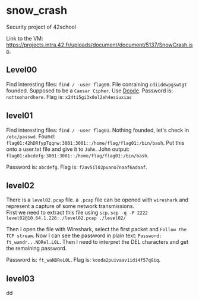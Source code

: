 # snow_crash
Security project of 42school


Link to the VM: https://projects.intra.42.fr/uploads/document/document/5137/SnowCrash.iso.


## Level00

Find interesting files: `find / -user flag00`.
File conraining `cdiiddwpgswtgt` founded.
Supposed to be a `Caesar Cipher`. Use [Dcode](https://www.dcode.fr/caesar-cipher).
Password is: `nottoohardhere`.
Flag is: `x24ti5gi3x0ol2eh4esiuxias`

## level01
Find interesting files: `find / -user flag01`.
Nothing founded, let's check in `/etc/passwd`.
Found:
`flag01:42hDRfypTqqnw:3001:3001::/home/flag/flag01:/bin/bash`.
Put this onto a user.txt file and give it to `John`.
John output:
`flag01:abcdefg:3001:3001::/home/flag/flag01:/bin/bash`.    

Password is: `abcdefg`.
Flag is: `f2av5il02puano7naaf6adaaf`.

## level02

There is a `level02.pcap` file. a `.pcap` file can be opened with `wireshark` and represent a capture of some network transmissions.     
First we need to extract this file using `scp`.
`scp -q -P 2222 level02@10.64.1.226:./level02.pcap ./level02/`

Then I open the file with Wireshark, select the first packet and `Follow the TCP stream`.
Now I can see the password in plain text: `Password: ft_wandr...NDRel.L0L`.
Then I need to interpret the DEL characters and get the remaining password.

Password is: `ft_waNDReL0L`.
Flag is: `kooda2puivaav1idi4f57q8iq`.

## level03
dd
